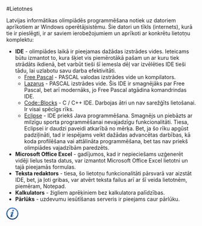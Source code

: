 #Lietotnes

Latvijas informātikas olimpiādēs programmēšana notiek uz datoriem aprīkotiem ar Windows operētājsistēmu. Šie datori un tīkls (internets), kurā tie ir pieslēgti, ir ar saviem ierobežojumiem un aprīkoti ar konkrētu lietotņu komplektu:

- **IDE** - olimpiādes laikā ir pieejamas dažādas izstrādes vides. Ieteicams būtu izmantot to, kura šķiet vis piemērotākā pašam un ar kuru tiek strādāts ikdienā, bet varbūt tieši šī iemesla dēļ var izvēlēties IDE tieši tādu, lai uzlabotu savu darba efektivitāti.
    - <a href="http://www.freepascal.org/" target="_blank">Free Pascal</a> - PASCAL valodas izstrādes vide un kompilators.
    - <a href="http://www.lazarus.freepascal.org/" target="_blank">Lazarus</a> - PASCAL izstrādes vide. Šis IDE ir smagnējāks par Free Pascal, bet arī modernāks, jo Free Pascal atgādina komandrindas IDE.
    - <a href="http://www.codeblocks.org/" target="_blank">Code::Blocks</a> - C / C++ IDE. Darbojas ātri un nav sarežģīts lietošanai. Ir visai spēcīgs rīks.
    - <a href="http://www.eclipse.org/" target="_blank">Eclipse</a> - IDE priekš Java programmēšana. Smagnējs un piebāzts ar milzīgu sporta programmēšanai nevajadzīgu funkcionalitāti. Tiesa, Eclipsei ir daudzi paveidi atkarībā no mērķa. Bet, ja šo rīku apgūst padziļināti, tad ir iespējams veikt dažādas advancētas darbības, kā koda profilēšana vai attālināta programmēšana, bet tas nav priekš olimpiādes vajadzībām paredzēts.
- **Microsoft Office Excel** - gadījumos, kad ir nepieciešams uzģenerēt vidēji lielus testa datus, var izmantot Microsoft Office Excel lietotni un tajā pieejamās formulas.
- **Teksta redaktors** - tiesa, šo lietotņu funkcionalitāti pārsvarā var aizstāt IDE, bet, ja ļoti gribas, var atvērt teksta failus arī ar šī veida lietotnēm, piemēram, Notepad.
- **Kalkulators** - žigliem aprēķiniem bez kalkulatora palīdzības.
- **Pārlūks** - uzdevumu iesūtīšanas serveris ir pieejams caur pārlūku.


<a href="http://vip.latnet.lv/lio/doki/IO_norises_kartiba_2014_novads.pdf" target="_blank">![Vairāk informācija](/media/theory/information.png)</a>
